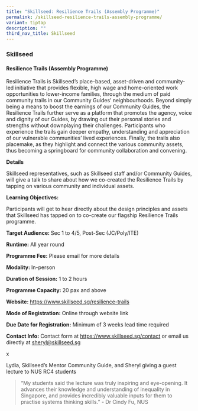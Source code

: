```yaml
---
title: "Skillseed: Resilience Trails (Assembly Programme)"
permalink: /skillseed-resilience-trails-assembly-programme/
variant: tiptap
description: ""
third_nav_title: Skillseed
---
```

<h3>Skillseed</h3>
<h4>Resilience Trails (Assembly Programme)</h4>
<p>Resilience Trails is Skillseed’s place-based, asset-driven and community-led
initiative that provides flexible, high wage and home-oriented work opportunities
to lower-income families, through the medium of paid community trails in
our Community Guides’ neighbourhoods. Beyond simply being a means to boost
the earnings of our Community Guides, the Resilience Trails further serve
as a platform that promotes the agency, voice and dignity of our Guides,
by drawing out their personal stories and strengths without downplaying
their challenges. Participants who experience the trails gain deeper empathy,
understanding and appreciation of our vulnerable communities’ lived experiences.
Finally, the trails also placemake, as they highlight and connect the various
community assets, thus becoming a springboard for community collaboration
and convening.</p>
<p><strong>Details</strong>
</p>
<p>Skillseed representatives, such as Skillseed staff and/or Community Guides,
will give a talk to share about how we co-created the Resilience Trails
by tapping on various community and individual assets.</p>
<p><strong>Learning Objectives:</strong>
</p>
<p>Participants will get to hear directly about the design principles and
assets that Skillseed has tapped on to co-create our flagship Resilience
Trails programme.</p>
<p><strong>Target Audience: </strong>Sec 1 to 4/5, Post-Sec (JC/Poly/ITE)</p>
<p><strong>Runtime:</strong> All year round</p>
<p><strong>Programme Fee:</strong> Please email for more details</p>
<p><strong>Modality: </strong>In-person</p>
<p><strong>Duration of Session:</strong> 1 to 2 hours</p>
<p><strong>Programme Capacity: </strong>20 pax and above</p>
<p><strong>Website: </strong><a href="https://www.skillseed.sg/resilience-trails" rel="noopener noreferrer nofollow" target="_blank">https://www.skillseed.sg/resilience-trails</a>
</p>
<p><strong>Mode of Registration:</strong> Online through website link</p>
<p><strong>Due Date for Registration:</strong> Minimum of 3 weeks lead time
required</p>
<p><strong>Contact Info:</strong> Contact form at <a href="https://www.skillseed.sg/contact" rel="noopener noreferrer nofollow" target="_blank">https://www.skillseed.sg/contact</a> or
email us directly at <a href="mailto:sheryl@skillseed.sg" rel="noopener noreferrer nofollow" target="_blank">sheryl@skillseed.sg</a>
</p>
<p>x</p>
<p>Lydia, Skillseed’s Mentor Community Guide, and Sheryl giving a guest lecture
to NUS RC4 students
<br>
</p>
<blockquote>
<p>“My students said the lecture was truly inspiring and eye-opening. It
advances their knowledge and understanding of inequality in Singapore,
and provides incredibly valuable inputs for them to practise systems thinking
skills.” - Dr Cindy Fu, NUS</p>
</blockquote>
<p></p>